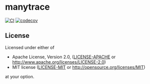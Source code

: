 # manytrace

[![CI](https://github.com/username/manytrace/workflows/CI/badge.svg)](https://github.com/username/manytrace/actions)
[![codecov](https://codecov.io/gh/username/manytrace/branch/master/graph/badge.svg)](https://codecov.io/gh/username/manytrace)

## License

Licensed under either of

 * Apache License, Version 2.0, ([LICENSE-APACHE](LICENSE-APACHE) or http://www.apache.org/licenses/LICENSE-2.0)
 * MIT license ([LICENSE-MIT](LICENSE-MIT) or http://opensource.org/licenses/MIT)

at your option.